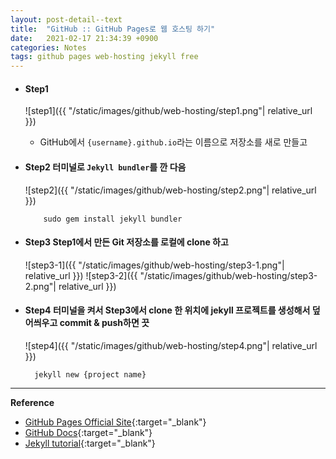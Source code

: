 ```yaml
---
layout: post-detail--text
title:  "GitHub :: GitHub Pages로 웹 호스팅 하기"
date:   2021-02-17 21:34:39 +0900
categories: Notes
tags: github pages web-hosting jekyll free
--- 
```


- #### Step1       
    ![step1]({{ "/static/images/github/web-hosting/step1.png"| relative_url }})
    - GitHub에서 `{username}.github.io`라는 이름으로 저장소를 새로 만들고
    

- #### Step2 터미널로 `Jekyll bundler`를 깐 다음
    ![step2]({{ "/static/images/github/web-hosting/step2.png"| relative_url }})
    ```text 
        sudo gem install jekyll bundler
    ```
          
- #### Step3 Step1에서 만든  Git 저장소를 로컬에 clone 하고
    ![step3-1]({{ "/static/images/github/web-hosting/step3-1.png"| relative_url }})
    ![step3-2]({{ "/static/images/github/web-hosting/step3-2.png"| relative_url }})

- #### Step4 터미널을 켜서 Step3에서 clone 한 위치에 jekyll 프로젝트를 생성해서 덮어씌우고 commit & push하면 끗
    ![step4]({{ "/static/images/github/web-hosting/step4.png"| relative_url }})
    ```text 
      jekyll new {project name}
    ```  

----------------------------
    
**Reference**
- [GitHub Pages Official Site](https://pages.github.com/){:target="_blank"}
- [GitHub Docs](https://docs.github.com/en/github/working-with-github-pages){:target="_blank"}
- [Jekyll tutorial](https://jekyllrb-ko.github.io/docs/step-by-step/01-setup/){:target="_blank"}
